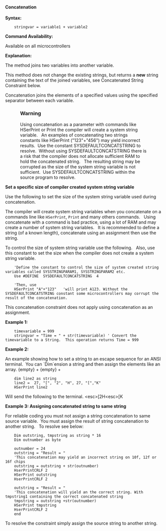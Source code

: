 <div class="section">

<div class="titlepage">

<div>

<div>

#### <span id="_concatenation"></span>Concatenation

</div>

</div>

</div>

<span class="strong">**Syntax:**</span>

``` screen
    stringvar = variable1 + variable2
```

<span class="strong">**Command Availability:**</span>

Available on all microcontrollers

<span class="strong">**Explanation:**</span>

The method joins two variables into another variable.

This method does not change the existing strings, but returns a <span
class="strong">**new**</span> string containing the text of the joined
variables, see Concatenated String Constraint below.

Concatenation joins the elements of a specified values using the
specified separator between each variable.

<div class="warning" style="margin-left: 0.5in; margin-right: 0.5in;">

### Warning

Using concatenation as a parameter with commands like HSerPrint or Print
the compiler will create a system string variable.   An examples of
concatenating two strings constants like HSerPrint ("123"+"456") may
yield incorrect results.  Use the constant SYSDEFAULTCONCATSTRING to
resolve.  Without using SYSDEFAULTCONCATSTRING there is a risk that the
compiler does not allocate sufficient RAM to hold the concatenated
string.   The resulting string may be corrupted as the size of the
system string variable is not sufficient.  Use SYSDEFAULTCONCATSTRING
within the source program to resolve.

</div>

<span class="strong">**Set a specific size of compiler created system
string variable**</span>

Use the following to set the size of the system string variable used
during concatenation.  

The compiler will create system string variables when you concatenate on
a commands line like `HSerPrint`, `Print` and many others commands.  
Using concatenate with a command is bad practice, using a lot of RAM and
may create a number of system string variables.   It is recommended to
define a string (of a known length), concatenate using an assignment
then use the string.  

To control the size of system string variable use the following.   Also,
use this constant to set the size when the compiler does not create a
system string variable.  

``` screen
    'Define the constant to control the size of system created string variables called SYSSTRINGPARAM1, SYSSTRINGPARAM2 etc.
    Use #DEFINE  SYSDEFAULTCONCATSTRING  4

    'Then, use
    HSerPrint "A"+"123"   'will print A123. Without the SYSDEFAULTCONCATSTRING constant some microcontrollers may corrupt the result of the concatenation.
```

This concatenation constraint does not apply using concatenation as an
assignment.    
  
<span class="strong">**Example 1:**</span>

``` screen
    timevariable = 999
    stringvar = "Time = " + str(timevariable) ' Convert the timevariable to a String.  This operation returns Time = 999
```

<span class="strong">**Example 2:**</span>

An example showing how to set a string to an escape sequence for an ANSI
terminal.  You can \`Dim\`ension a string and then assign the elements
like an array. {empty} + {empty} +

``` screen
    dim line2 as string
    line2 =  27, "[", "2", "H", 27, "[","K"
    HSerPrint line2
```

Will send the following to the terminal. &lt;esc&gt;\[2H&lt;esc&gt;\[K  
  
<span class="strong">**Example 3: Assigning concatenated string to same
string**</span>

For reliable coding you must not assign a string concatenation to same
source variable.  You must assign the result of string concatenation to
another string.   To resolve see below:

``` screen
    Dim outstring, tmpstring as string * 16
    Dim outnumber as byte

    outnumber = 24
    outstring = "Result = "
    'This concatenation may yield an incorrect string on 10f, 12f or 16f chips
    outstring = outstring + str(outnumber)
    HserPrintCRLF 2
    HSerPrint outstring
    HserPrintCRLF 2

    outstring = "Result = "
    'This concatenation will yield an the correct string. With tmpstring1 containing the correct concatenated string
    tmpstring = outstring +str(outnumber)
    HSerPrint tmpstring
    HserPrintCRLF 2
    end
```

  
To resolve the constraint simply assign the source string to another
string.

  
  

</div>

